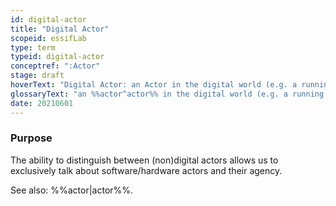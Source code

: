 ```yaml
---
id: digital-actor
title: "Digital Actor"
scopeid: essifLab
type: term
typeid: digital-actor
conceptref: ":Actor"
stage: draft
hoverText: "Digital Actor: an Actor in the digital world (e.g. a running app, or a web-server)."
glossaryText: "an %%actor^actor%% in the digital world (e.g. a running app, or a web-server)."
date: 20210601
---
```


### Purpose
<!--State the purpose(s) for which it is necessary (or at least: desirable) to define <New Term>.-->
The ability to distinguish between (non)digital actors allows us to exclusively talk about software/hardware actors and their agency.

See also: %%actor|actor%%.
